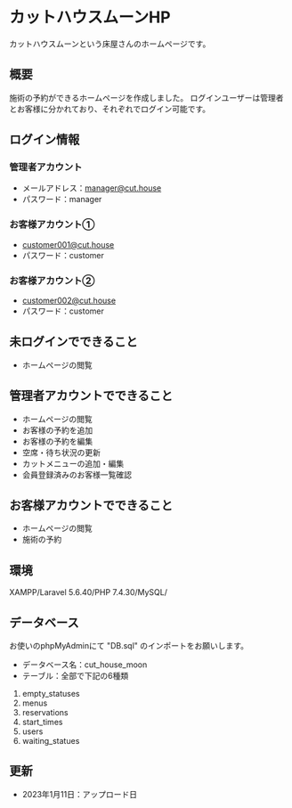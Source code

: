 # カットハウスムーンHP
カットハウスムーンという床屋さんのホームページです。

## 概要
施術の予約ができるホームページを作成しました。
ログインユーザーは管理者とお客様に分かれており、それぞれでログイン可能です。

## ログイン情報
### 管理者アカウント
- メールアドレス：manager@cut.house
- パスワード：manager
### お客様アカウント①
- customer001@cut.house
- パスワード：customer
### お客様アカウント②
- customer002@cut.house
- パスワード：customer

## 未ログインでできること
- ホームページの閲覧

## 管理者アカウントでできること
- ホームページの閲覧
- お客様の予約を追加
- お客様の予約を編集
- 空席・待ち状況の更新
- カットメニューの追加・編集
- 会員登録済みのお客様一覧確認

## お客様アカウントでできること
- ホームページの閲覧
- 施術の予約

## 環境
XAMPP/Laravel 5.6.40/PHP 7.4.30/MySQL/

## データベース
お使いのphpMyAdminにて "DB.sql" のインポートをお願いします。
- データベース名：cut_house_moon
- テーブル：全部で下記の6種類
1. empty_statuses
2. menus
3. reservations
4. start_times
5. users
6. waiting_statues

## 更新
- 2023年1月11日：アップロード日
